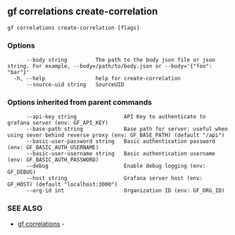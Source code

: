 ## gf correlations create-correlation



```
gf correlations create-correlation [flags]
```

### Options

```
      --body string         The path to the body json file or json string. For example, --body=/path/to/body.json or --body='{"foo": "bar"}'
  -h, --help                help for create-correlation
      --source-uid string   SourceUID
```

### Options inherited from parent commands

```
      --api-key string               API Key to authenticate to grafana server (env: GF_API_KEY)
      --base-path string             Base path for server: useful when using sever behind reverse proxy (env: GF_BASE_PATH) (default "/api")
      --basic-user-password string   Basic authentication password (env: GF_BASIC_AUTH_USERNAME)
      --basic-user-username string   Basic authentication username (env: GF_BASIC_AUTH_PASSWORD)
      --debug                        Enable debug logging (env: GF_DEBUG)
      --host string                  Grafana server host (env: GF_HOST) (default "localhost:3000")
      --org-id int                   Organization ID (env: GF_ORG_ID)
```

### SEE ALSO

* [gf correlations](gf_correlations.md)	 - 

